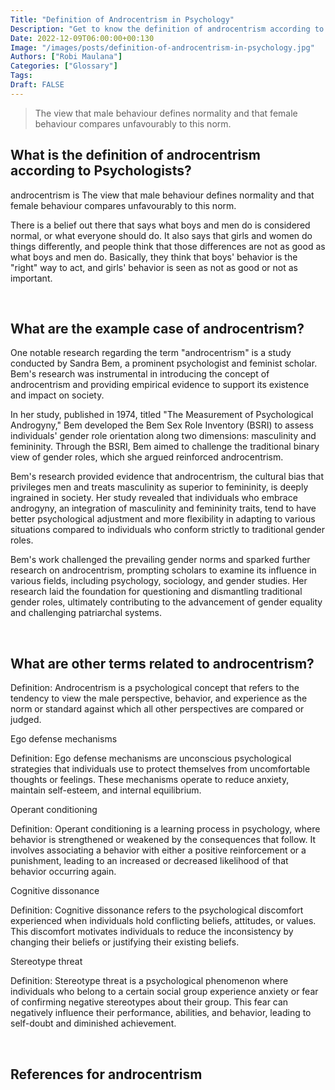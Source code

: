 ```yaml
---
Title: "Definition of Androcentrism in Psychology"
Description: "Get to know the definition of androcentrism according to psychologists."
Date: 2022-12-09T06:00:00+00:130
Image: "/images/posts/definition-of-androcentrism-in-psychology.jpg"
Authors: ["Robi Maulana"]
Categories: ["Glossary"]
Tags: 
Draft: FALSE
---
```





> The view that male behaviour defines normality and that female behaviour compares unfavourably to this norm.

## What is the definition of androcentrism according to Psychologists?

androcentrism is The view that male behaviour defines normality and that female behaviour compares unfavourably to this norm.

There is a belief out there that says what boys and men do is considered normal, or what everyone should do. It also says that girls and women do things differently, and people think that those differences are not as good as what boys and men do. Basically, they think that boys' behavior is the "right" way to act, and girls' behavior is seen as not as good or not as important.

 

## What are the example case of androcentrism?

One notable research regarding the term "androcentrism" is a study conducted by Sandra Bem, a prominent psychologist and feminist scholar. Bem's research was instrumental in introducing the concept of androcentrism and providing empirical evidence to support its existence and impact on society.

In her study, published in 1974, titled "The Measurement of Psychological Androgyny," Bem developed the Bem Sex Role Inventory (BSRI) to assess individuals' gender role orientation along two dimensions: masculinity and femininity. Through the BSRI, Bem aimed to challenge the traditional binary view of gender roles, which she argued reinforced androcentrism.

Bem's research provided evidence that androcentrism, the cultural bias that privileges men and treats masculinity as superior to femininity, is deeply ingrained in society. Her study revealed that individuals who embrace androgyny, an integration of masculinity and femininity traits, tend to have better psychological adjustment and more flexibility in adapting to various situations compared to individuals who conform strictly to traditional gender roles.

Bem's work challenged the prevailing gender norms and sparked further research on androcentrism, prompting scholars to examine its influence in various fields, including psychology, sociology, and gender studies. Her research laid the foundation for questioning and dismantling traditional gender roles, ultimately contributing to the advancement of gender equality and challenging patriarchal systems.

 

## What are other terms related to androcentrism?

Definition: Androcentrism is a psychological concept that refers to the tendency to view the male perspective, behavior, and experience as the norm or standard against which all other perspectives are compared or judged.

Ego defense mechanisms

Definition: Ego defense mechanisms are unconscious psychological strategies that individuals use to protect themselves from uncomfortable thoughts or feelings. These mechanisms operate to reduce anxiety, maintain self-esteem, and internal equilibrium.

Operant conditioning

Definition: Operant conditioning is a learning process in psychology, where behavior is strengthened or weakened by the consequences that follow. It involves associating a behavior with either a positive reinforcement or a punishment, leading to an increased or decreased likelihood of that behavior occurring again.

Cognitive dissonance

Definition: Cognitive dissonance refers to the psychological discomfort experienced when individuals hold conflicting beliefs, attitudes, or values. This discomfort motivates individuals to reduce the inconsistency by changing their beliefs or justifying their existing beliefs.

Stereotype threat

Definition: Stereotype threat is a psychological phenomenon where individuals who belong to a certain social group experience anxiety or fear of confirming negative stereotypes about their group. This fear can negatively influence their performance, abilities, and behavior, leading to self-doubt and diminished achievement.

 

## References for androcentrism
